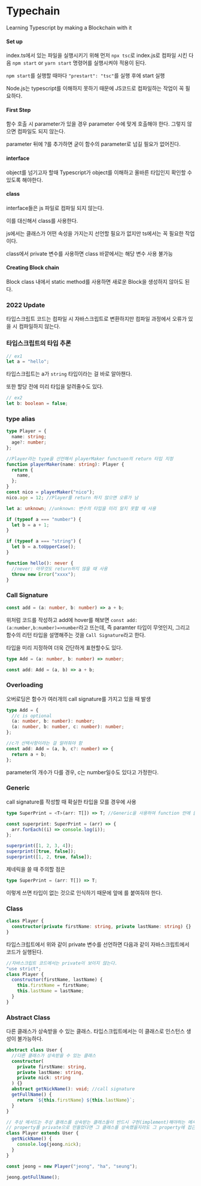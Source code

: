 # Typechain

Learning Typescript by making a Blockchain with it

#### Set up

index.ts에서 있는 파일을 실행시키기 위해 먼저 `npx tsc`로 index.js로 컴파일 시킨 다음 `npm start` or `yarn start` 명령어를 실행시켜야 적용이 된다.

`npm start`를 실행할 때마다 `"prestart": "tsc"`를 실행 후에 start 실행

Node.js는 typescript를 이해하지 못하기 때문에 JS코드로 컴파일하는 작업이 꼭 필요하다.

#### First Step

함수 호출 시 parameter가 있을 경우 parameter 수에 맞게 호출해야 한다.
그렇지 않으면 컴파일도 되지 않는다.

parameter 뒤에 ?를 추가하면 굳이 함수의 parameter로 넘길 필요가 없어진다.

#### interface

object를 넘기고자 할때 Typescript가 object를 이해하고 올바른 타입인지 확인할 수 있도록 해야한다.

#### class

interface들은 js 파일로 컴파일 되지 않는다.

이를 대신해서 class를 사용한다.

js에서는 클래스가 어떤 속성을 가지는지 선언할 필요가 없지만 ts에서는 꼭 필요한 작업이다.

class에서 private 변수를 사용하면 class 바깥에서는 해당 변수 사용 불가능

#### Creating Block chain

Block class 내에서 static method를 사용하면 새로운 Block을 생성하지 않아도 된다.

### 2022 Update

타입스크립트 코드는 컴파일 시 자바스크립트로 변환하지만 컴파일 과정에서 오류가 있을 시 컴파일하지 않는다.

### 타입스크립트의 타입 추론

```ts
// ex1
let a = "hello";
```

타입스크립트는 a가 `string` 타입이라는 걸 바로 알아챈다.

또한 할당 전에 미리 타입을 알려줄수도 있다.

```ts
// ex2
let b: boolean = false;
```

### type alias

```ts
type Player = {
  name: string;
  age?: number;
};

//Player라는 type을 선언해서 playerMaker functuon의 return 타입 지정
function playerMaker(name: string): Player {
  return {
    name,
  };
}
const nico = playerMaker("nico");
nico.age = 12; //Player를 return 하지 않으면 오류가 남
```

```ts
let a: unknown; //unknown: 변수의 타입을 미리 알지 못할 때 사용

if (typeof a === "number") {
  let b = a + 1;
}

if (typeof a === "string") {
  let b = a.toUpperCase();
}
```

```ts
function hello(): never {
  //never: 아무것도 return하지 않을 때 사용
  throw new Error("xxxx");
}
```

### Call Signature

```ts
const add = (a: number, b: number) => a + b;
```

위처럼 코드를 작성하고 add에 hover를 해보면 `const add:(a:number,b:number)=>number`라고 뜨는데, 즉 paramter 타입이 무엇인지, 그리고 함수의 리턴 타입을 설명해주는 것을 `Call Signature`라고 한다.

타입을 미리 지정하여 더욱 간단하게 표현할수도 있다.

```ts
type Add = (a: number, b: number) => number;

const add: Add = (a, b) => a + b;
```

### Overloading

오버로딩은 함수가 여러개의 call signature를 가지고 있을 때 발생

```ts
type Add = {
  //c is optional
  (a: number, b: number): number;
  (a: number, b: number, c: number): number;
};

//c가 선택사항이라는 걸 알려줘야 함
const add: Add = (a, b, c?: number) => {
  return a + b;
};
```

parameter의 개수가 다를 경우, c는 number일수도 있다고 가정한다.

### Generic

call signature를 작성할 때 확실한 타입을 모를 경우에 사용

```ts
type SuperPrint = <T>(arr: T[]) => T; //Generic을 사용하여 function 안에 들어가는 element들의 타입을 추론할 수 있도록 한다.

const superprint: SuperPrint = (arr) => {
  arr.forEach((i) => console.log(i));
};

superprint([1, 2, 3, 4]);
superprint([true, false]);
superprint([1, 2, true, false]);
```

제네릭을 쓸 때 주의할 점은

```ts
type SuperPrint = (arr: T[]) => T;
```

이렇게 쓰면 타입이 없는 것으로 인식하기 때문에 앞에 <T>를 붙여줘야 한다.

### Class

```ts
class Player {
  constructor(private firstName: string, private lastName: string) {}
}
```

타입스크립트에서 위와 같이 private 변수를 선언하면 다음과 같이 자바스크립트에서 코드가 실행된다.

```js
//자바스크립트 코드에서는 private이 보이지 않는다.
"use strict";
class Player {
  constructor(firstName, lastName) {
    this.firstName = firstName;
    this.lastName = lastName;
  }
}
```

### Abstract Class

다른 클래스가 상속받을 수 있는 클래스. 타입스크립트에서는 이 클래스로 인스턴스 생성이 불가능하다.

```ts
abstract class User {
  //다른 클래스가 상속받을 수 있는 클래스
  constructor(
    private firstName: string,
    private lastName: string,
    private nick: string
  ) {}
  abstract getNickName(): void; //call signature
  getFullName() {
    return `${this.firstName} ${this.lastName}`;
  }
}

// 추상 메서드는 추상 클래스를 상속받는 클래스들이 반드시 구현(implement)해야하는 메서드이다.
// property를 private으로 만들었다면 그 클래스를 상속했을지라도 그 property에 접근이 불가능하다.
class Player extends User {
  getNickName() {
    console.log(jeong.nick);
  }
}

const jeong = new Player("jeong", "ha", "seung");

jeong.getFullName();
```
